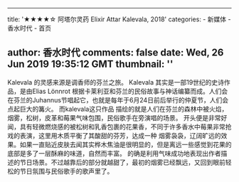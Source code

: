 
---
title: '★★★★☆ 阿塔尔灵药  Elixir Attar Kalevala, 2018'
categories: 
    - 新媒体
    - 香水时代
    - 首页

author: 香水时代
comments: false
date: Wed, 26 Jun 2019 19:35:12 GMT
thumbnail: ''
---

<div>   
Kalevala 的灵感来源是调香师的芬兰之旅。
Kalevala 其实是一部19世纪的史诗作品，是由Elias Lönnrot 根据卡莱利亚和芬兰的民俗故事与神话编纂而成。人们会在芬兰的Juhannus节唱起它，也就是每年于6月24日前后举行的仲夏节，人们会点起巨大的篝火。
而kalevala这只作品 描绘的就是人们在芬兰的森林中被火焰，烟雾，松树，皮革和莓果气味包围，民俗歌手在旁演唱的场景。
开头便是非常好闻，具有轻微燃烧感的被松树和乳香包裹的花果香，不同于许多香水中莓果非常抢戏的表演，这里用木质平衡了其酸甜的芬芳，达成一种 烟雾袅袅，辽阔旷远的效果。如果一直贴近皮肤去闻其实桦木焦油是很明显的，但是离远一些感觉到花果的底部是多了一层酥麻的味道，自然而丰富。
的确是利用气味成功地表现出作者描述的节日场景。不过越靠后的部分就越甜了，最初的烟雾已经飘远，又回到眼前轻松的节日氛围与民俗歌手的歌声里了。  
</div>
            